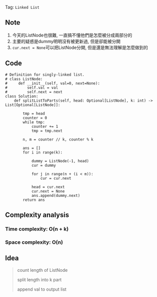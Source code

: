 Tag: `Linked List` 
## Note
1. 今天的ListNode也很難, 一直搞不懂他們是怎麼被分成兩部分的
2. 主要的疑惑是dummy明明沒有被更新過, 但是卻能被分開
3. `cur.next = None`可以把ListNode分開, 但是還是無法理解是怎麼做到的

## Code
    # Definition for singly-linked list.
    # class ListNode:
    #     def __init__(self, val=0, next=None):
    #         self.val = val
    #         self.next = next
    class Solution:
        def splitListToParts(self, head: Optional[ListNode], k: int) -> List[Optional[ListNode]]:
            
            tmp = head
            counter = 0
            while tmp:
                counter += 1
                tmp = tmp.next
    
            n, m = counter // k, counter % k
            
            ans = []
            for i in range(k):
                
                dummy = ListNode(-1, head)
                cur = dummy
                
                for j in range(n + (i < m)):
                    cur = cur.next
                    
                head = cur.next
                cur.next = None
                ans.append(dummy.next)
            return ans

## Complexity analysis
### Time complexity: O(n + k)
### Space complexity: O(n)

## Idea
> count length of ListNode
> 
> split length into k part
> 
> append val to output list

